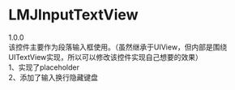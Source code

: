 # LMJInputTextView
1.0.0      
该控件主要作为段落输入框使用。（虽然继承于UIView，但内部是围绕UITextView实现，所以可以修改该控件实现自己想要的效果）      
1、实现了placeholder        
2、添加了输入换行隐藏键盘     
